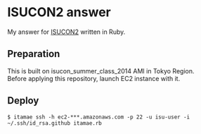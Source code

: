 # ISUCON2 answer

My answer for [ISUCON2](https://github.com/tagomoris/isucon2) written in Ruby.

## Preparation

This is built on isucon\_summer\_class\_2014 AMI in Tokyo Region.  
Before applying this repository, launch EC2 instance with it.

## Deploy

```
$ itamae ssh -h ec2-***.amazonaws.com -p 22 -u isu-user -i ~/.ssh/id_rsa.github itamae.rb
```
